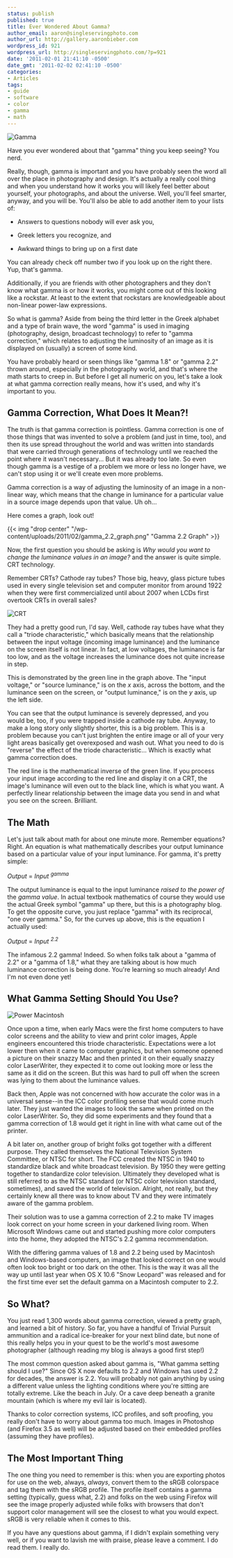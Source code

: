 ```yaml
---
status: publish
published: true
title: Ever Wondered About Gamma?
author_email: aaron@singleservingphoto.com
author_url: http://gallery.aaronbieber.com
wordpress_id: 921
wordpress_url: http://singleservingphoto.com/?p=921
date: '2011-02-01 21:41:10 -0500'
date_gmt: '2011-02-02 02:41:10 -0500'
categories:
- Articles
tags:
- guide
- software
- color
- gamma
- math
---
```


![](/wp-content/uploads/2011/02/gamma-150x133.png "Gamma")

Have you ever wondered about that "gamma" thing you keep seeing? You nerd.

Really, though, gamma is important and you have probably seen the word all over
the place in photography and design. It's actually a really cool thing and when
you understand how it works you will likely feel better about yourself, your
photographs, and about the universe. Well, you'll feel smarter, anyway, and you
will be. You'll also be able to add another item to your lists of:

* Answers to questions nobody will ever ask you,

* Greek letters you recognize, and

* Awkward things to bring up on a first date

You can already check off number two if you look up on the right there.  Yup,
that's gamma.

Additionally, if you are friends with other photographers and they don't know
what gamma is or how it works, you might come out of this looking like a
rockstar. At least to the extent that rockstars are knowledgeable about
non-linear power-law expressions.<!--more-->

So what is gamma? Aside from being the third letter in the Greek alphabet and a
type of brain wave, the word "gamma" is used in imaging (photography, design,
broadcast technology) to refer to "gamma correction," which relates to adjusting
the luminosity of an image as it is displayed on (usually) a screen of some
kind.

You have probably heard or seen things like "gamma 1.8" or "gamma 2.2" thrown
around, especially in the photography world, and that's where the math starts to
creep in. But before I get all numeric on you, let's take a look at what gamma
correction really means, how it's used, and why it's important to you.

## Gamma Correction, What Does It Mean?!

The truth is that gamma correction is pointless. Gamma correction is one of
those things that was invented to solve a problem (and just in time, too), and
then its use spread throughout the world and was written into standards that
were carried through generations of technology until we reached the point where
it wasn't necessary... But it was already too late. So even though gamma is a
vestige of a problem we more or less no longer have, we can't stop using it or
we'll create even more problems.

Gamma correction is a way of adjusting the luminosity of an image in a
non-linear way, which means that the change in luminance for a particular value
in a source image depends upon that value. Uh oh...

Here comes a graph, look out!


{{< img "drop center" "/wp-content/uploads/2011/02/gamma_2.2_graph.png" "Gamma 2.2 Graph" >}}

Now, the first question you should be asking is _Why would you want to
change the luminance values in an image?_ and the answer is quite
simple. CRT technology.

Remember CRTs? Cathode ray tubes? Those big, heavy, glass picture tubes
used in every single television set and computer monitor from around
1922 when they were first commercialized until about 2007 when LCDs
first overtook CRTs in overall sales?

![](/wp-content/uploads/2011/02/crt-300x226.jpg "CRT")

They had a pretty good run, I'd say. Well, cathode ray tubes have what
they call a "triode characteristic," which basically means that the
relationship between the input voltage (incoming image luminance) and
the luminance on the screen itself is not linear. In fact, at low
voltages, the luminance is far too low, and as the voltage increases the
luminance does not quite increase in step.

This is demonstrated by the green line in the graph above. The "input
voltage," or "source luminance," is on the _x_ axis, across the
bottom, and the luminance seen on the screen, or "output luminance," is
on the _y_ axis, up the left side.

You can see that the output luminance is severely depressed, and you
would be, too, if you were trapped inside a cathode ray tube. Anyway, to
make a long story only slightly shorter, this is a big problem. This is
a problem because you can't just brighten the entire image or all of
your very light areas basically get overexposed and wash out. What you
need to do is "reverse" the effect of the triode characteristic... Which
is exactly what gamma correction does.

The red line is the mathematical inverse of the green line. If you
process your input image according to the red line and display it on a
CRT, the image's luminance will even out to the black line, which is
what you want. A perfectly linear relationship between the image data
you send in and what you see on the screen. Brilliant.

## The Math

Let's just talk about math for about one minute more. Remember
equations? Right. An equation is what mathematically describes your
output luminance based on a particular value of your input luminance.
For gamma, it's pretty simple:

*Output* = *Input* <sup>*gamma*</sup>

The output luminance is equal to the input luminance _raised to the
power of_ the _gamma value_. In actual textbook mathematics of course
they would use the actual Greek symbol "gamma" up there, but this is a
photography blog. To get the opposite curve, you just replace "gamma"
with its reciprocal, "one over gamma." So, for the curves up above, this
is the equation I actually used:

*Output* = *Input* <sup>*2.2*</sup>

The infamous 2.2 gamma! Indeed. So when folks talk about a "gamma of
2.2" or a "gamma of 1.8," what they are talking about is how much
luminance correction is being done. You're learning so much already! And
I'm not even done yet!

## What Gamma Setting Should You Use?


![](/wp-content/uploads/2011/02/powermac-300x200.jpg "Power Macintosh")

Once upon a time, when early Macs were the first home computers to have color
screens and the ability to view and print color images, Apple engineers
encountered this triode characteristic. Expectations were a lot lower then when
it came to computer graphics, but when someone opened a picture on their snazzy
Mac and then printed it on their equally snazzy color LaserWriter, they expected
it to come out looking more or less the same as it did on the screen. But this
was hard to pull off when the screen was lying to them about the luminance
values.

Back then, Apple was not concerned with how accurate the color was in a
universal sense--in the ICC color profiling sense that would come much
later. They just wanted the images to look the same when printed on the color
LaserWriter. So, they did some experiments and they found that a gamma
correction of 1.8 would get it right in line with what came out of the printer.

A bit later on, another group of bright folks got together with a different
purpose. They called themselves the National Television System Committee, or
NTSC for short. The FCC created the NTSC in 1940 to standardize black and white
broadcast television. By 1950 they were getting together to standardize color
television. Ultimately they developed what is still referred to as the NTSC
standard (or NTSC color television standard, sometimes), and saved the world of
television.  Alright, not really, but they certainly knew all there was to know
about TV and they were intimately aware of the gamma problem.

Their solution was to use a gamma correction of 2.2 to make TV images look
correct on your home screen in your darkened living room. When Microsoft Windows
came out and started pushing more color computers into the home, they adopted
the NTSC's 2.2 gamma recommendation.

With the differing gamma values of 1.8 and 2.2 being used by Macintosh and
Windows-based computers, an image that looked correct on one would often look
too bright or too dark on the other. This is the way it was all the way up until
last year when OS X 10.6 "Snow Leopard" was released and for the first time ever
set the default gamma on a Macintosh computer to 2.2.

## So What?

You just read 1,300 words about gamma correction, viewed a pretty graph, and
learned a bit of history. So far, you have a handful of Trivial Pursuit
ammunition and a radical ice-breaker for your next blind date, but none of this
really helps you in your quest to be the world's most awesome photographer
(although reading my blog is always a good first step!)

The most common question asked about gamma is, "What gamma setting should I
use?" Since OS X now defaults to 2.2 and Windows has used 2.2 for decades, the
answer is 2.2. You will probably not gain anything by using a different value
unless the lighting conditions where you're sitting are totally extreme. Like
the beach in July. Or a cave deep beneath a granite mountain (which is where my
evil lair is located).

Thanks to color correction systems, ICC profiles, and soft proofing, you really
don't have to worry about gamma too much. Images in Photoshop (and Firefox 3.5
as well) will be adjusted based on their embedded profiles (assuming they have
profiles).

## The Most Important Thing

The one thing you need to remember is this: when you are exporting photos for
use on the web, always, _always_, convert them to the sRGB colorspace and tag
them with the sRGB profile. The profile itself contains a gamma setting
(typically, guess what, 2.2) and folks on the web using Firefox will see the
image properly adjusted while folks with browsers that don't support color
management will see the closest to what you would expect. sRGB is very reliable
when it comes to this.

If you have any questions about gamma, if I didn't explain something very well,
or if you want to lavish me with praise, please leave a comment. I do read
them. I really do.
